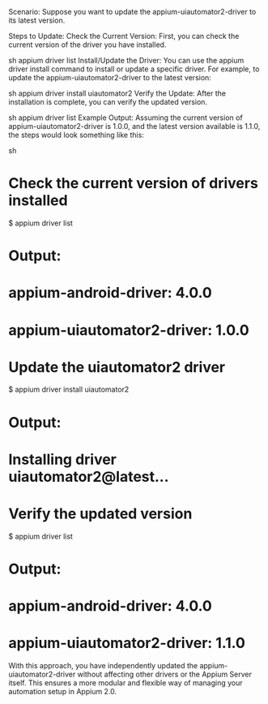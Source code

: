 Scenario:
Suppose you want to update the appium-uiautomator2-driver to its latest version.

Steps to Update:
Check the Current Version: First, you can check the current version of the driver you have installed.

sh
appium driver list
Install/Update the Driver: You can use the appium driver install command to install or update a specific driver. For example, to update the appium-uiautomator2-driver to the latest version:

sh
appium driver install uiautomator2
Verify the Update: After the installation is complete, you can verify the updated version.

sh
appium driver list
Example Output:
Assuming the current version of appium-uiautomator2-driver is 1.0.0, and the latest version available is 1.1.0, the steps would look something like this:

sh
# Check the current version of drivers installed
$ appium driver list

# Output:
# appium-android-driver: 4.0.0
# appium-uiautomator2-driver: 1.0.0

# Update the uiautomator2 driver
$ appium driver install uiautomator2

# Output:
# Installing driver uiautomator2@latest...

# Verify the updated version
$ appium driver list

# Output:
# appium-android-driver: 4.0.0
# appium-uiautomator2-driver: 1.1.0
With this approach, you have independently updated the appium-uiautomator2-driver without affecting other drivers or the Appium Server itself. This ensures a more modular and flexible way of managing your automation setup in Appium 2.0.
